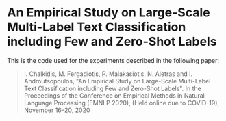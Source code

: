 # An Empirical Study on Large-Scale Multi-Label Text Classification including Few and Zero-Shot Labels

This is the code used for the experiments described in the following paper:

> I. Chalkidis, M. Fergadiotis, P. Malakasiotis, N. Aletras and I. Androutsopoulos, "An Empirical Study on Large-Scale Multi-Label Text Classification including Few and Zero-Shot Labels". In the Proceedings of the Conference on Empirical Methods in Natural Language Processing (EMNLP 2020), (Held online due to COVID-19), November 16–20, 2020
